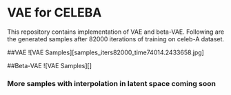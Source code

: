 # VAE for CELEBA

This repository contains implementation of VAE and beta-VAE. Following are the generated samples after 82000 iterations of training on celeb-A dataset.

##VAE
![VAE Samples][samples_iters82000_time74014.2433658.jpg]

##Beta-VAE
![VAE Samples][]

### More samples with interpolation in latent space coming soon

